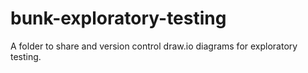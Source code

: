 # bunk-exploratory-testing

A folder to share and version control draw.io diagrams for exploratory testing.
